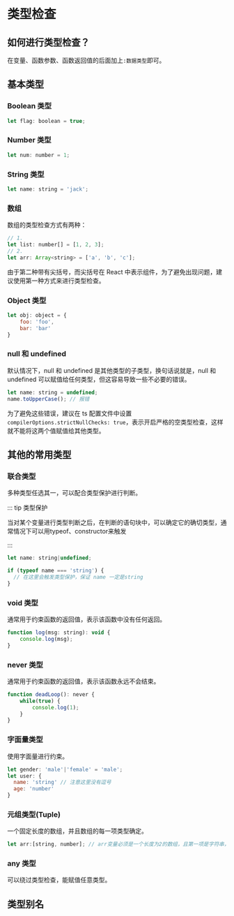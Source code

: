 # 类型检查

## 如何进行类型检查？

在变量、函数参数、函数返回值的后面加上`:数据类型`即可。

## 基本类型

### Boolean 类型

```js
let flag: boolean = true;
```

### Number 类型

```js
let num: number = 1;
```

### String 类型

```js
let name: string = 'jack';
```

### 数组

数组的类型检查方式有两种：

```js
// 1.
let list: number[] = [1, 2, 3];
// 2.
let arr: Array<string> = ['a', 'b', 'c'];
```

由于第二种带有尖括号，而尖括号在 React 中表示组件，为了避免出现问题，建议使用第一种方式来进行类型检查。

### Object 类型

```js
let obj: object = {
	foo: 'foo',
	bar: 'bar'
}
```

### null 和 undefined

默认情况下，null 和 undefined 是其他类型的子类型，换句话说就是，null 和 undefined 可以赋值给任何类型，但这容易导致一些不必要的错误。

```js
let name: string = undefined;
name.toUpperCase(); // 报错
```

为了避免这些错误，建议在 ts 配置文件中设置`compilerOptions.strictNullChecks: true`，表示开启严格的空类型检查，这样就不能将这两个值赋值给其他类型。

## 其他的常用类型

### 联合类型

多种类型任选其一，可以配合类型保护进行判断。

::: tip 类型保护

当对某个变量进行类型判断之后，在判断的语句块中，可以确定它的确切类型，通常情况下可以用typeof、constructor来触发

:::

```js
let name: string|undefined;

if (typeof name === 'string') {
  // 在这里会触发类型保护，保证 name 一定是string
}
```

### void 类型

通常用于约束函数的返回值，表示该函数中没有任何返回。

```js
function log(msg: string): void {
	console.log(msg);
}
```

### never 类型

通常用于约束函数的返回值，表示该函数永远不会结束。

```js
function deadLoop(): never {
    while(true) {
        console.log(1);
    }
}
```

### 字面量类型

使用字面量进行约束。

```js
let gender: 'male'|'female' = 'male';
let user: {
  name: 'string' // 注意这里没有逗号
  age: 'number'
}
```

### 元组类型(Tuple)

一个固定长度的数组，并且数组的每一项类型确定。

```js
let arr:[string, number]; // arr变量必须是一个长度为2的数组，且第一项是字符串，第二项是数字
```

### any 类型

可以绕过类型检查，能赋值任意类型。

## 类型别名

